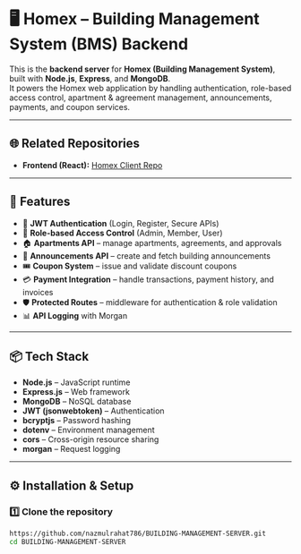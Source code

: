 # 🖥️ Homex – Building Management System (BMS) Backend

This is the **backend server** for **Homex (Building Management System)**, built with **Node.js**, **Express**, and **MongoDB**.  
It powers the Homex web application by handling authentication, role-based access control, apartment & agreement management, announcements, payments, and coupon services.

---

## 🌐 Related Repositories
- **Frontend (React):** [Homex Client Repo](https://github.com/nazmulrahat786/BUILDING-MANAGEMENT-CLIENT)

---

## 🚀 Features
- 🔐 **JWT Authentication** (Login, Register, Secure APIs)  
- 👥 **Role-based Access Control** (Admin, Member, User)  
- 🏠 **Apartments API** – manage apartments, agreements, and approvals  
- 📢 **Announcements API** – create and fetch building announcements  
- 🎟️ **Coupon System** – issue and validate discount coupons  
- 💳 **Payment Integration** – handle transactions, payment history, and invoices  
- 🛡️ **Protected Routes** – middleware for authentication & role validation  
- 📊 **API Logging** with Morgan  

---

## 📦 Tech Stack
- **Node.js** – JavaScript runtime  
- **Express.js** – Web framework  
- **MongoDB** – NoSQL database  
- **JWT (jsonwebtoken)** – Authentication  
- **bcryptjs** – Password hashing  
- **dotenv** – Environment management  
- **cors** – Cross-origin resource sharing  
- **morgan** – Request logging  

---

## ⚙️ Installation & Setup

### 1️⃣ Clone the repository
```bash
https://github.com/nazmulrahat786/BUILDING-MANAGEMENT-SERVER.git
cd BUILDING-MANAGEMENT-SERVER
